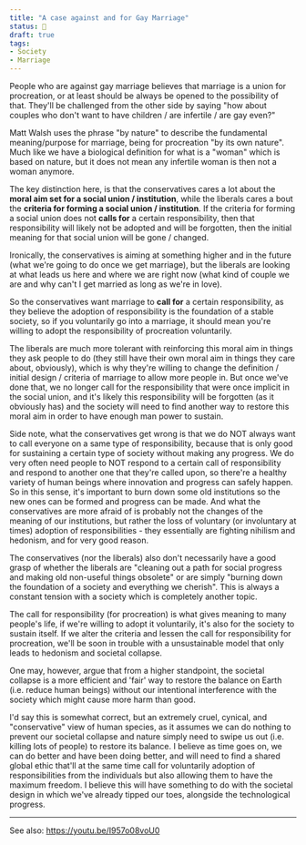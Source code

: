 ```yaml
---
title: "A case against and for Gay Marriage"
status: 🌱
draft: true
tags:
- Society
- Marriage
---
```

People who are against gay marriage believes that marriage is a union for procreation, or at least should be always be opened to the possibility of that. They'll be challenged from the other side by saying "how about couples who don't want to have children / are infertile / are gay even?"

Matt Walsh uses the phrase "by nature" to describe the fundamental meaning/purpose for marriage, being for procreation "by its own nature". Much like we have a biological definition for what is a "woman" which is based on nature, but it does not mean any infertile woman is then not a woman anymore. 

The key distinction here, is that the conservatives cares a lot about the **moral aim set for a social union / institution**, while the liberals cares a bout the **criteria for forming a social union / institution**. If the criteria for forming a social union does not **calls for** a certain responsibility, then that responsibility will likely not be adopted and will be forgotten, then the initial meaning for that social union will be gone / changed. 

Ironically, the conservatives is aiming at something higher and in the future (what we're going to do once we get marriage), but the liberals are looking at what leads us here and where we are right now (what kind of couple we are and why can't I get married as long as we're in love). 

So the conservatives want marriage to **call for** a certain responsibility, as they believe the adoption of responsibility is the foundation of a stable society, so if you voluntarily go into a marriage, it should mean you're willing to adopt the responsibility of procreation voluntarily. 

The liberals are much more tolerant with reinforcing this moral aim in things they ask people to do (they still have their own moral aim in things they care about, obviously), which is why they're willing to change the definition / initial design / criteria of marriage to allow more people in. But once we've done that, we no longer call for the responsibility that were once implicit in the social union, and it's likely this responsibility will be forgotten (as it obviously has) and the society will need to find another way to restore this moral aim in order to have enough man power to sustain. 

Side note, what the conservatives get wrong is that we do NOT always want to call everyone on a same type of responsibility, because that is only good for sustaining a certain type of society without making any progress. We do very often need people to NOT respond to a certain call of responsibility and respond to another one that they're called upon, so there're a healthy variety of human beings where innovation and progress can safely happen. So in this sense, it's important to burn down some old institutions so the new ones can be formed and progress can be made. And what the conservatives are more afraid of is probably not the changes of the meaning of our institutions, but rather the loss of voluntary (or involuntary at times) adoption of responsibilities - they essentially are fighting nihilism and hedonism, and for very good reason.

The conservatives (nor the liberals) also don't necessarily have a good grasp of whether the liberals are "cleaning out a path for social progress and making old non-useful things obsolete" or are simply "burning down the foundation of a society and everything we cherish". This is always a constant tension with a society which is completely another topic.

The call for responsibility (for procreation) is what gives meaning to many people's life, if we're willing to adopt it voluntarily, it's also for the society to sustain itself. If we alter the criteria and lessen the call for responsibility for procreation, we'll be soon in trouble with a unsustainable model that only leads to hedonism and societal collapse.

One may, however, argue that from a higher standpoint, the societal collapse is a more efficient and 'fair' way to restore the balance on Earth (i.e. reduce human beings) without our intentional interference with the society which might cause more harm than good. 

I'd say this is somewhat correct, but an extremely cruel, cynical, and "conservative" view of human species, as it assumes we can do nothing to prevent our societal collapse and nature simply need to swipe us out (i.e. killing lots of people) to restore its balance. I believe as time goes on, we can do better and have been doing better, and will need to find a shared global ethic that'll at the same time call for voluntarily adoption of responsibilities from the individuals but also allowing them to have the maximum freedom. I believe this will have something to do with the societal design in which we've already tipped our toes, alongside the technological progress.

---
See also: 
https://youtu.be/I957o08voU0